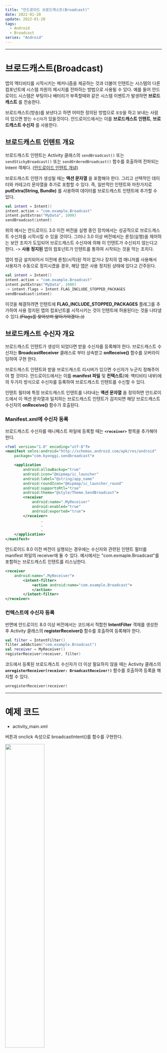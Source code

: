 ```yaml
---
title: "안드로이드 브로드캐스트(Broadcast)"
date: 2022-01-20
update: 2022-01-20
tags:
  - Android
  - Broadcast
series: "Android"
---
```

- - -
# 브로드캐스트(Broadcast)
앱의 액티비티를 시작시키는 메커니즘을 제공하는 것과 더불어 인텐트는 시스템의 다른 컴포넌트에 시스템 차원의 메시지를 전파하는 방법으로 사용될 수 있다. 예를 들어 안드로이드 시스템은 부팅이나 배터리가 부족할때와 같은 시스템 이벤트가 발생하면 __브로드캐스트__ 를 전송한다. 

브로드캐스트(방송)를 보낸다고 하면 어떠한 정의된 방법으로 `포장`을 하고 보내는 사람이 있으면 받는 `수신자`가 있을것이다. 안드로이드에서는 이를 __브로드캐스트 인텐트__, __브로드캐스트 수신자__ 를 사용한다.

## 브로드캐스트 인텐트 개요
브로드캐스트 인텐트는 Activity 클래스의 `sendBroadcast()` 또는 `sendStickyBroadcast()` 또는 `sendOrderedBroadcast()` 함수를 호출하여 전파되는 Intent 객체다. [(안드로이드 인텐트 개념)](https://ppeper.github.io/android/intent/)

브로드캐스트 인텐가 생성될 때는 __액션 문자열__ 을 포함해야 한다. 그리고 선택적인 데이터와 카테고리 문자열을 추가로 포함할 수 있다. 즉, 일반적인 인텐트와 마찬가지로 __putExtra(String, Bundle)__ 를 사용하여 데이터를 브로드캐스트 인텐트에 추가할 수 있다. 

```kotlin
val intent = Intent()
intent.action = "com.example.Broadcast"
intent.putExtras("MyData", 1000)
sendBroadcast(intent)
```

위의 예시는 안드로이드 3.0 이전 버전을 실행 중인 장치에서는 성공적으로 브로드캐스트 수신자를 시작시킬 수 있을 것이다. 그러나 3.0 이상 버전에서는 론칭(실행)을 제어하는 보안 조치가 도입되어 브로드캐스트 수신자에 의해 이 인텐트가 수신되지 않는다고 한다. -> __사용 정지된__ 앱의 컴포넌트가 인텐트를 통하여 시작되는 것을 막는 조치다.

앱이 방금 설치되어서 이전에 론칭(시작)된 적이 없거나 장치의 앱 매니저를 사용해서 사용자가 수동으로 정지시켰을 경우, 해당 앱은 사용 정지된 상태에 있다고 간주된다. 

```kotlin
val intent = Intent()
intent.action = "com.example.Broadcast"
intent.putExtras("MyData", 1000)
-> intent.flags = Intent.FLAG_INCLUDE_STOPPED_PACKAGES
sendBroadcast(intent)
```

이것을 해결하려면 인텐트에 __FLAG_INCLUDE_STOPPED_PACKAGES__ 플래그를 추가하여 사용 정지된 앱의 컴포넌트를 시작시키는 것이 인텐트에 허용된다는 것을 나타낼 수 있다.~~(Flags를 찾아보며 알아가야겠다..))~~


## 브로드캐스트 수신자 개요
브로드캐스트 인텐트가 생성이 되었다면 받을 수신자를 등록해야 한다. 브로드캐스트 수신자는 __BroadcastReceiver__ 클래스로 부터 상속받고 __onReceive()__ 함수를 오버라이딩하여 구현 한다.

브로드캐스트 인텐트와 받을 브로드캐스트 리시버가 있으면 수신자가 누군지 정해주어야 할 것이다. 안드로이드에서는 이를 __manifest 파일__ 및 __컨텍스트__(예: 액티비티 내부)에의 두가지 방식으로 수신자를 등록하여 브로드캐스트 인텐트를 수신할 수 있다. 

인텐트 필터에 특정 브로드캐스트 인텐트를 나타내는 __액션 문자열__ 을 정의하면 안드로이드에서 이 액션 문자열과 일치하는 브로드캐스트 인텐트가 감지되면 해당 브로드캐스트 수신자의 __onReceive()__ 함수가 호출된다. 

### Manifest.xml에 수신자 등록
브로드캐스트 수신자를 매니페스트 파일에 등록할 때는 __`<receiver>`__ 항목을 추가해야 한다.

```xml
<?xml version="1.0" encoding="utf-8"?>
<manifest xmlns:android="http://schemas.android.com/apk/res/android"
    package="com.kyonggi.sendbroadcast">

    <application
        android:allowBackup="true"
        android:icon="@mipmap/ic_launcher"
        android:label="@string/app_name"
        android:roundIcon="@mipmap/ic_launcher_round"
        android:supportsRtl="true"
        android:theme="@style/Theme.SendBroadcast">
        <receiver
            android:name=".MyReceiver"
            android:enabled="true"
            android:exported="true">
        </receiver>
                .
                .
                .
    </application>
</manifest>
```

안드로이드 8.0 이전 버전이 실행되는 경우에는 수신자와 관련된 인텐트 필터를 manifest 파일의 receiver에 둘 수 있다. 예시에서는 "com.exmaple.Broadcast"를 포함하는 브로드캐스트 인텐트를 리스닝한다.
```xml
<receiver 
    android:name=".MyReceiver">
        <intent-filter>
            <action android:name="com.example.Broadcast">
            </action>
        </intent-filter>
</receiver>
```

### 컨텍스트에 수신자 등록

반면에 안드로이드 8.0 이상 버전에서는 코드에서 적합한 __IntentFilter__ 객체를 생성한 후 Activity 클래스의 __registerReceiver()__ 함수를 호출하여 등록해야 한다.

```kotlin
val filter = IntentFilter()
filter.addAction("com.example.Broadcast")
val receiver = MyReceiver()
registerReceiver(receiver, filter)
```

코드에서 등록된 브로드캐스트 수신자가 더 이상 필요하지 않을 때는 Activity 클래스의 __`unregisterReceiver(receiver: BroadcastReceiver!)`__ 함수를 호출하여 등록을 해지할 수 있다.

```kotlin
unregisterReceiver(receiver)
```
- - -

# 예제 코드

- activity_main.xml

 버튼과 onclick 속성으로 broadcastIntent()를 함수를 구현한다.

<img src="https://user-images.githubusercontent.com/63226023/150098676-4b56e257-eb45-4a40-be66-b8f2c751fc62.png" height="50%">

- MainActivity class

MainActivity에서 브로드캐스트 인텐트를 지정해주고 액션 문자열은 __com.kyonggi.sendbroadcast__ 로 지정한다.

그 다음은 "브로드캐스트 수신자"의 인텐트 필터에 위의 액션 문자과 일치하는 __`<action>`__ 요소를 정의할 것이다.


```kotlin
class MainActivity : AppCompatActivity() {
    .
    .
    // 브로드캐스트 인텐트를 전송
    fun broadcastIntent(view: View) {
        val intent = Intent()
        intent.action = "com.kyonggi.sendbroadcast"
        intent.flags = Intent.FLAG_INCLUDE_STOPPED_PACKAGES
        sendBroadcast(intent)
    }
}
```
- MyReceiver class

1. 브로드캐스트 리시버는 __BroadcastReceiver()__ 와 __onReceive()__ 를 구현해야 한다고 하였다.
2. 예시에서는 Toast메시지를 통하여 브로드캐스트 인텐트를 수신하였는지 확인할 것이다.

```kotlin
class MyReceiver : BroadcastReceiver() {

    override fun onReceive(context: Context, intent: Intent) {
        val message = "Broadcast intent detected " + intent.action
        Toast.makeText(context, message, Toast.LENGTH_SHORT).show()
    }
}
```

브로드캐스트 인텐트와 브로드캐스트 리시버가 완성되었기 때문에 이제 수신자를 등록해 주어야 한다.

수신자는 위에서 말한 인텐트 필터를 통하여 액션 문자열과 리시버를 포함해야한다. 

MyReceiver를 생성하였을 때 안드로이드 스튜디오에서 자동으로 __`<receiver>`__ 요소를 manifest 파일에 추가해 주었다. 지금 실행하는 안드로이드는 8.0 이상이기때문에 코드로 __IntentFilter__ 를 설정해 주어야한다.

```kotlin
class MainActivity : AppCompatActivity() {

    // 브로드캐스트 인텐트를 지정해야한다.
    var receiver: BroadcastReceiver? = null

    override fun onCreate(savedInstanceState: Bundle?) {
        .
        .
        configureReceiver()
    }

    private fun configureReceiver() {
        val filter = IntentFilter()
        filter.addAction("com.kyonggi.sendbroadcast")
        receiver = MyReceiver()
        registerReceiver(receiver, filter)
    }

    override fun onDestroy() {
        super.onDestroy()
        unregisterReceiver(receiver)
    }
    .
    .
}
```
onDestroy() 함수는 브로드캐스트 수신자가 더 이상 필요 없을 때 등록을 해지하기 위해 필요하다.

안드로이드 장치에서 Send Broadcast 버튼을 터치하면 처음 등록한 Toast 메시지가 나타나는걸 볼 수 있다.

<img src="https://user-images.githubusercontent.com/63226023/150101172-d94e1502-ab10-4e7a-9a7a-58f529acfa1c.png" height="50%">

- 추가: 장치의 외부 전원이 끊어졌을 때 전송되는 시스템 브로드캐스트 인텐트를 리스닝 하도록 브로드캐스트 수신자의 인텐트 필터를 변경해 보자. 이때 사용되는 액션은 __android.intent.action.ACTION_POWER_DISCONNECTED__ 이다.

```kotlin
    private fun configureReceiver() {
        val filter = IntentFilter()
        filter.addAction("android.intent.action.ACTION_POWER_DISCONNECTED")
        receiver = MyReceiver()
        registerReceiver(receiver, filter)
    }
```

이제 다시 앱을 실행하여 전원을 공급을 하지 않게되면 다음과 같은 Toast 메시지가 나올것이다. (에뮬레이터에서 실행 중이라면 확장 제어 대화상자 -> Battery선택 -> Charger connection을 AC charger 선택 했다가 None으로 변경)

``` > Broadcast intent detected android.intent.action.ACTION_POWER_DISCONNECTED```


[시스템 브로드캐스트 인텐트 수신 예시](https://github.com/ppeper/Android_Arctic-Fox/tree/main/SendBroadcast)
- - -

# References
- [안드로이드 브로드캐스트 개요](https://developer.android.com/guide/components/broadcasts?hl=ko)

